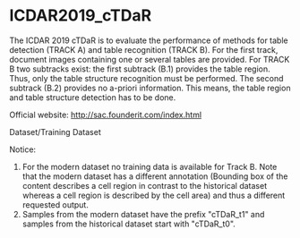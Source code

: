 # ICDAR2019_cTDaR
The ICDAR 2019 cTDaR is to evaluate the performance of methods for table detection (TRACK A) and table recognition (TRACK B). For the first track, document images containing one or several tables are provided. For TRACK B two subtracks exist: the first subtrack (B.1) provides the table region. Thus, only the table structure recognition must be performed. The second subtrack (B.2) provides no a-priori information. This means, the table region and table structure detection has to be done. 

Official website: http://sac.founderit.com/index.html

Dataset/Training Dataset

Notice: 
1. For the modern dataset no training data is available for Track B. Note that the modern dataset has a different annotation (Bounding box of the content describes a cell region in contrast to the historical dataset whereas a cell region is described by the cell area) and thus a different requested output. 
2. Samples from the modern dataset have the prefix "cTDaR_t1" and samples from the historical dataset start with "cTDaR_t0". 
